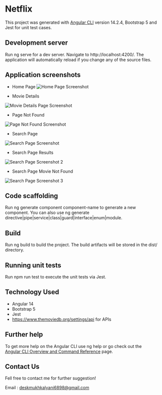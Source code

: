 # Netflix

This project was generated with [Angular CLI](https://github.com/angular/angular-cli) version 14.2.4, Bootstrap 5 and Jest for unit test cases.

## Development server

Run ng serve for a dev server. Navigate to http://localhost:4200/. The application will automatically reload if you change any of the source files.
## Application screenshots

- Home Page 
  ![Home Page Screenshot ](https://github.com/hgarade/netflix/assets/95241459/d44dd8e2-287e-4aab-8ea9-c6eebbf1973a)

- Movie Details

![Movie Details Page Screenshot ](https://github.com/hgarade/netflix/assets/95241459/2efebc76-f76c-4f87-a6b3-17ca9080e534)

- Page Not Found
  
![Page Not Found Screenshot ](https://github.com/hgarade/netflix/assets/95241459/b7487d70-adc0-4b34-91a4-5750e01eda98)

- Search Page

![Search Page Screenshot ](https://github.com/hgarade/netflix/assets/95241459/fc2280c6-ab86-45de-a83b-c03054573353)

- Search Page Results

![Search Page Screenshot 2](https://github.com/hgarade/netflix/assets/95241459/51a23e1b-3580-4eb1-87cd-c8dd249b1904)

- Search Page Movie Not Found

![Search Page Screenshot 3](https://github.com/hgarade/netflix/assets/95241459/8a03efab-a838-4932-8195-455afa93f935)

## Code scaffolding

Run ng generate component component-name to generate a new component. You can also use ng generate directive|pipe|service|class|guard|interface|enum|module.

## Build

Run ng build to build the project. The build artifacts will be stored in the dist/ directory.

## Running unit tests

Run npm run test to execute the unit tests via Jest.

## Technology Used

- Angular 14
- Bootstrap 5
- Jest
- https://www.themoviedb.org/settings/api for APIs
## Further help

To get more help on the Angular CLI use ng help or go check out the [Angular CLI Overview and Command Reference](https://angular.io/cli) page.

## Contact Us
Fell free to contact me for further suggestion!

Email : deskmukhkalyani6898@gmail.com 
